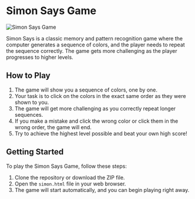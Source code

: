# Simon Says Game

![Simon Says Game](screenshot.png)

Simon Says is a classic memory and pattern recognition game where the computer generates a sequence of colors, and the player needs to repeat the sequence correctly. The game gets more challenging as the player progresses to higher levels.

## How to Play

1. The game will show you a sequence of colors, one by one.
2. Your task is to click on the colors in the exact same order as they were shown to you.
3. The game will get more challenging as you correctly repeat longer sequences.
4. If you make a mistake and click the wrong color or click them in the wrong order, the game will end.
5. Try to achieve the highest level possible and beat your own high score!

## Getting Started

To play the Simon Says Game, follow these steps:

1. Clone the repository or download the ZIP file.
2. Open the `simon.html` file in your web browser.
3. The game will start automatically, and you can begin playing right away.


